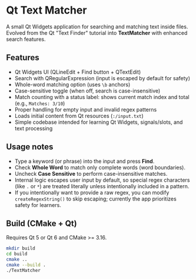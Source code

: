 # Qt Text Matcher

A small Qt Widgets application for searching and matching text inside files.
Evolved from the Qt "Text Finder" tutorial into **TextMatcher** with enhanced search features.

## Features
- Qt Widgets UI (QLineEdit + Find button + QTextEdit)
- Search with QRegularExpression (input is escaped by default for safety)
- Whole-word matching option (uses `\b` anchors)
- Case-sensitive toggle (when off, search is case-insensitive)
- Match counting with a status label: shows current match index and total (e.g., `Matches: 3/10`)
- Proper handling for empty input and invalid regex patterns
- Loads initial content from Qt resources (`:/input.txt`)
- Simple codebase intended for learning Qt Widgets, signals/slots, and text processing

## Usage notes
- Type a keyword (or phrase) into the input and press **Find**.
- Check **Whole Word** to match only complete words (word boundaries).
- Uncheck **Case Sensitive** to perform case-insensitive matches.
- Internal logic escapes user input by default, so special regex characters (like `.` or `*`)
  are treated literally unless intentionally included in a pattern.
- If you intentionally want to provide a raw regex, you can modify `createRegexString()` to
  skip escaping; currently the app prioritizes safety for learners.

## Build (CMake + Qt)
Requires Qt 5 or Qt 6 and CMake >= 3.16.

```bash
mkdir build
cd build
cmake ..
cmake --build .
./TextMatcher